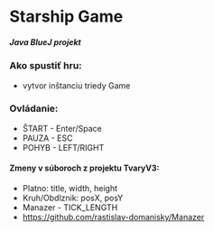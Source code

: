 # Starship Game
##### Java BlueJ projekt 


### Ako spustiť hru:
- vytvor inštanciu triedy Game

### Ovládanie:
- ŠTART - Enter/Space
- PAUZA - ESC
- POHYB - LEFT/RIGHT

#### Zmeny v súboroch z projektu TvaryV3:

- Platno: title, width, height
- Kruh/Obdlznik: posX, posY
- Manazer - TICK_LENGTH
- https://github.com/rastislav-domanisky/Manazer